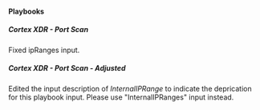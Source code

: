 
#### Playbooks
##### Cortex XDR - Port Scan
Fixed ipRanges input.
##### Cortex XDR - Port Scan - Adjusted
Edited the input description of *InternalIPRange* to indicate the deprication for this playbook input.
Please use "InternalIPRanges" input instead. 